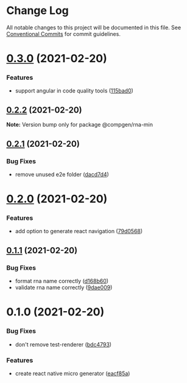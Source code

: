 # Change Log

All notable changes to this project will be documented in this file.
See [Conventional Commits](https://conventionalcommits.org) for commit guidelines.

# [0.3.0](https://github.com/developer239/compgen/compare/@compgen/rna-min@0.2.2...@compgen/rna-min@0.3.0) (2021-02-20)


### Features

* support angular in code quality tools ([115bad0](https://github.com/developer239/compgen/commit/115bad0e04e490152dcf57341ae2a3c6112f6e2d))





## [0.2.2](https://github.com/developer239/compgen/compare/@compgen/rna-min@0.2.1...@compgen/rna-min@0.2.2) (2021-02-20)

**Note:** Version bump only for package @compgen/rna-min





## [0.2.1](https://github.com/developer239/compgen/compare/@compgen/rna-min@0.2.0...@compgen/rna-min@0.2.1) (2021-02-20)


### Bug Fixes

* remove unused e2e folder ([dacd7d4](https://github.com/developer239/compgen/commit/dacd7d45fbd3d7419ead708ccf0b2717bcdf16d6))





# [0.2.0](https://github.com/developer239/compgen/compare/@compgen/rna-min@0.1.1...@compgen/rna-min@0.2.0) (2021-02-20)


### Features

* add option to generate react navigation ([79d0568](https://github.com/developer239/compgen/commit/79d0568cf4abbf27fb9587b5c5641342442035ed))





## [0.1.1](https://github.com/developer239/compgen/compare/@compgen/rna-min@0.1.0...@compgen/rna-min@0.1.1) (2021-02-20)


### Bug Fixes

* format rna name correctly ([d168b60](https://github.com/developer239/compgen/commit/d168b606ffd472e6df98be805bf55466f0de4fc6))
* validate rna name correctly ([9dae009](https://github.com/developer239/compgen/commit/9dae009420ec4d599ab7b358932c42d6945faa91))





# 0.1.0 (2021-02-20)


### Bug Fixes

* don't remove test-renderer ([bdc4793](https://github.com/developer239/compgen/commit/bdc47937695dbf9b0d63b216522cbeb4258cacb9))


### Features

* create react native micro generator ([eacf85a](https://github.com/developer239/compgen/commit/eacf85a577023a23e1f6501418d1cc152115ed60))
